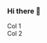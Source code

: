### Hi there 👋
<div class="d-flex border border-primary">
  <div>Col 1</div>
  <div>Col 2</div>
</div>
<!--
**DasinDaskrau/DasinDaskrau** is a ✨ _special_ ✨ repository because its `README.md` (this file) appears on your GitHub profile.

Here are some ideas to get you started:

- 🔭 I’m currently working on ...
- 🌱 I’m currently learning ...
- 👯 I’m looking to collaborate on ...
- 🤔 I’m looking for help with ...
- 💬 Ask me about ...
- 📫 How to reach me: ...
- 😄 Pronouns: ...
- ⚡ Fun fact: ...
-->

